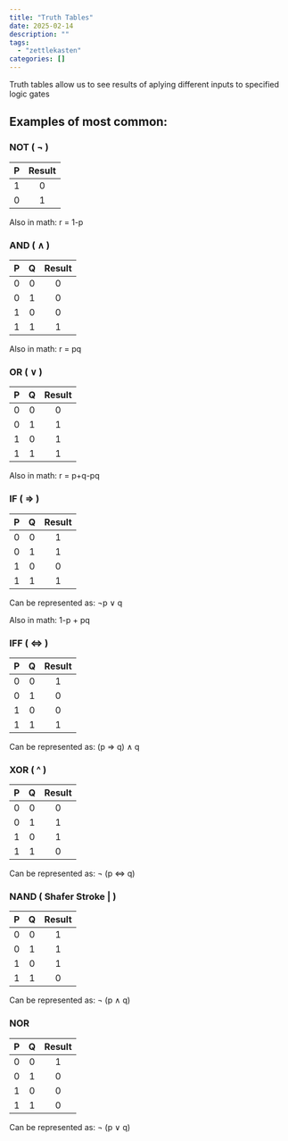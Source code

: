 ```yaml
---
title: "Truth Tables"
date: 2025-02-14
description: ""
tags: 
  - "zettlekasten"
categories: []
---
```


Truth tables allow us to see results of aplying different inputs to specified logic gates

## Examples of most common:

### NOT ( $\lnot$ )

| P | Result |
| :-: | :-: |
|1|0|
|0|1| 

Also in math: r = 1-p

### AND ( $\land$ )

| P | Q | Result |
| :-: | :-: | :-: |
|0|0|0|
|0|1|0|
|1|0|0|
|1|1|1|

Also in math: r = pq

### OR ( $\lor$ )

| P | Q | Result |
| :-: | :-: | :-: |
|0|0|0|
|0|1|1|
|1|0|1|
|1|1|1|

Also in math: r = p+q-pq

### IF ( $\Rightarrow$ )

| P | Q | Result |
| :-: | :-: | :-: |
|0|0|1|
|0|1|1|
|1|0|0|
|1|1|1|

Can be represented as:  $\lnot$p $\lor$ q

Also in math: 1-p + pq

### IFF ( $\Leftrightarrow$ )

| P | Q | Result |
| :-: | :-: | :-: |
|0|0|1|
|0|1|0|
|1|0|0|
|1|1|1|

Can be represented as: (p $\Rightarrow$ q) $\land$ q

### XOR ( ^ )

| P | Q | Result |
| :-: | :-: | :-: |
|0|0|0|
|0|1|1|
|1|0|1|
|1|1|0|

Can be represented as: $\lnot$ (p $\Leftrightarrow$ q)

### NAND ( Shafer Stroke | )

| P | Q | Result |
| :-: | :-: | :-: |
|0|0|1|
|0|1|1|
|1|0|1|
|1|1|0|

Can be represented as:  $\lnot$ (p $\land$ q)

### NOR

| P | Q | Result |
| :-: | :-: | :-: |
|0|0|1|
|0|1|0|
|1|0|0|
|1|1|0|

Can be represented as:  $\lnot$ (p $\lor$ q)
